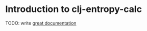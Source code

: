 # Introduction to clj-entropy-calc

TODO: write [great documentation](http://jacobian.org/writing/what-to-write/)
